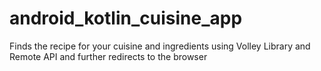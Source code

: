 # android_kotlin_cuisine_app
Finds the recipe for your cuisine and ingredients using Volley Library and Remote API and further redirects to the browser
